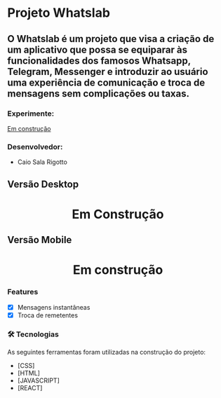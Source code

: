 # Projeto Whatslab

## O Whatslab é um projeto que visa a criação de um aplicativo que possa se equiparar às funcionalidades dos famosos Whatsapp, Telegram, Messenger e introduzir ao usuário uma experiência de comunicação e troca de mensagens sem complicações ou taxas.


### Experimente: 
<a href="Em construção"> Em construção </a>

### Desenvolvedor: 
- Caio Sala Rigotto


## Versão Desktop
<h1 align="center">
  Em Construção
</h1>


## Versão Mobile

<h1 align="center">
  Em construção
</h1>

### Features

- [x] Mensagens instantâneas
- [x] Troca de remetentes

### 🛠 Tecnologias

As seguintes ferramentas foram utilizadas na construção do projeto:

- [CSS]
- [HTML]
- [JAVASCRIPT]
- [REACT]